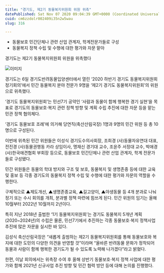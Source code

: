 ```yaml
---
title: "경기도, 제2기 동물복지위원회 위원 위촉"
datePublished: Sat Nov 07 2020 09:04:39 GMT+0000 (Coordinated Universal Time)
cuid: cm6zzdolr002409i35n2w5wau
slug: 316

---
```



- 동물보호 민간단체나 관련 산업 관계자, 학계전문가들로 구성
- 동물복지 정책 수립 및 수행에 대한 평가와 자문 맡아

경기도는 제2기 동물복지위원회 위원을 위촉했다

![이미지](https://cdn.hashnode.com/res/hashnode/image/upload/v1739248042893/77095858-9c4a-4b0f-a6a5-bda848167e36.jpeg)

경기도는 6일 경기도반려동물입양센터에서 열린 ‘2020 하반기 경기도 동물복지위원회 정기회의’에서 민간 동물복지 분야 전문가 9명을 ‘제2기 경기도 동물복지위원회’의 위원으로 위촉했다.

‘경기도 동물복지위원회’는 민선7기 공약인 ‘사람과 동물이 함께 행복한 경기 실현’을 목표로 경기도의 동물보호·복지 관련 정책 방향 및 계획 수립 추진에 대한 자문 등을 맡는 민관 정책 협의체다.

‘경기도 동물보호 조례’에 의거해 당연직(축산산림국장) 1명과 9명의 민간 위원 등 총 10명으로 구성된다.

이번에 위촉된 민간 위원들은 이성식 경기도수의사회장, 조희경 (사)동물자유연대 대표, 전진경 (사)동물권행동 카라 상임이사, 명재신 경기대 교수, 조윤주 서정대 교수, 박애경 (사)한국애견협회 부회장 등으로, 동물보호 민간단체나 관련 산업 관계자, 학계 전문가들로 구성됐다.

민간 위원들은 동물의 학대 방지와 구조 및 보호, 동물복지 및 생명존중 등에 대한 교육 및 홍보 등 각종 경기도의 동물복지 정책 수립 및 수행에 대한 평가와 자문의 역할을 수행한다.

구체적으로 ▲제도개선, ▲생명존종교육, ▲길고양이, ▲야생동물 등 4개 분과로 나눠 정기 또는 수시 회의를 개최, 분과별 정책 마련에 힘쓰게 된다. 민간 위원의 임기는 올해 10월부터 2022년 10월까지 2년이다.

특히 지난 2018년 출범한 ‘1기 동물복지위원회’는 경기도 동물복지 5개년 계획(2020~2024년)의 수립은 물론, 민선7기에서 추진하는 각종 동물보호·복지 정책사업 추진에 많은 자문을 실시한 바 있다.

김성식 축산산림국장은 “새롭게 출범하는 제2기 동물복지위원회를 통해 동물보호와 복지에 대한 도민의 다양한 의견을 반영할 것”이라며 “올바른 반려동물 문화가 정착되어 동물과 사람이 함께 행복한 경기도가 될 수 있도록 노력해 나가겠다”라고 밝혔다.

한편, 이날 회의에서는 위촉장 수여 후 올해 상반기 동물보호·복지 정책 사업에 대한 평가와 함께 2021년 신규사업 추진 방향 및 민간 협력 방안 등에 대해 논의를 진행했다.